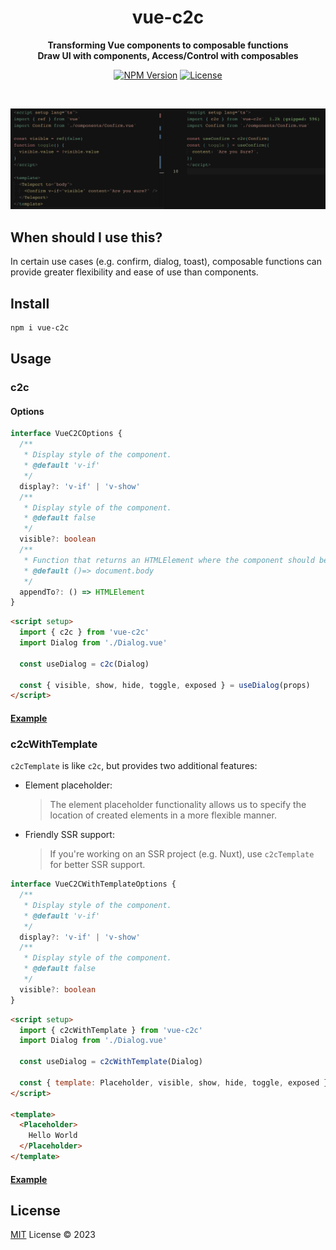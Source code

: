 <h1 align="center">vue-c2c</h1>

<p align="center">
<b>Transforming Vue components to composable functions <br/>
 Draw UI with components, Access/Control with composables</b>
</p>

<p align="center">
  <a href="https://www.npmjs.com/package/vue-c2c" target="_blank" rel="noopener noreferrer"><img src="https://badgen.net/npm/v/vue-c2c" alt="NPM Version" /></a>
  <a href="https://github.com/webfansplz/vue-c2c/blob/master/LICENSE" target="_blank" rel="noopener noreferrer"><img src="https://badgen.net/github/license/webfansplz/vue-c2c" alt="License" /></a>
</p>

<p align="center">
<a href="https://stackblitz.com/edit/vue-c2c?embed=1&file=src/App.vue"><img src="https://developer.stackblitz.com/img/open_in_stackblitz.svg" alt=""></a>
</p>


<p align="left">
  <img src="./vue-c2c.png" alt="vue-c2c" />
</p>

## When should I use this?

In certain use cases (e.g. confirm, dialog, toast), composable functions can provide greater flexibility and ease of use than components. 


## Install

```bash
npm i vue-c2c
```

## Usage

### c2c

#### Options

```ts
interface VueC2COptions {
  /**
   * Display style of the component.
   * @default 'v-if'
   */
  display?: 'v-if' | 'v-show'
  /**
   * Display style of the component.
   * @default false
   */
  visible?: boolean
  /**
   * Function that returns an HTMLElement where the component should be appended to.
   * @default ()=> document.body
   */
  appendTo?: () => HTMLElement
}
```

```html
<script setup>
  import { c2c } from 'vue-c2c'
  import Dialog from './Dialog.vue'

  const useDialog = c2c(Dialog)

  const { visible, show, hide, toggle, exposed } = useDialog(props)
</script>
```

#### [Example](./examples/c2c)

### c2cWithTemplate

`c2cTemplate` is like `c2c`, but provides two additional features: 

- Element placeholder: 

  > The element placeholder functionality allows us to specify the location of created elements in a more flexible manner.

- Friendly SSR support:
  
  > If you're working on an SSR project (e.g. Nuxt), use `c2cTemplate` for better SSR support.

```ts
interface VueC2CWithTemplateOptions {
  /**
   * Display style of the component.
   * @default 'v-if'
   */
  display?: 'v-if' | 'v-show'
  /**
   * Display style of the component.
   * @default false
   */
  visible?: boolean
}
```

```html
<script setup>
  import { c2cWithTemplate } from 'vue-c2c'
  import Dialog from './Dialog.vue'

  const useDialog = c2cWithTemplate(Dialog)

  const { template: Placeholder, visible, show, hide, toggle, exposed } = useDialog(props)
</script>

<template>
  <Placeholder>
    Hello World
  </Placeholder>
</template>
```

#### [Example](./examples/c2c-with-template)


## License

[MIT](./LICENSE) License © 2023
